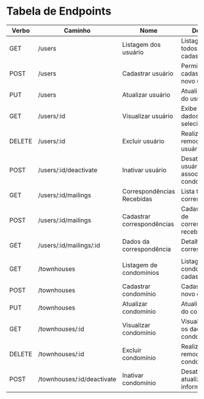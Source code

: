 # Tabela de Endpoints

| Verbo  | Caminho                    | Nome                       | Descrição                                      | Status             |
| ------ | -------------------------- | -------------------------- | ---------------------------------------------- | ------------------ |
| GET    | /users                     | Listagem dos usuário       | Listagem de todos os usuários cadastrados      | :white_check_mark: |
| POST   | /users                     | Cadastrar usuário          | Permite realizar o cadastro de um novo usuário | :white_check_mark: |
| PUT    | /users                     | Atualizar usuário          | Atualiza os dados do usuário                   | :white_check_mark: |
| GET    | /users/:id                 | Visualizar usuário         | Exibe todos os dados do usuário selecionado    | :white_check_mark: |
| DELETE | /users/:id                 | Excluir usuário            | Realiza a remoção do usuário                   | :white_check_mark: |
| POST   | /users/:id/deactivate      | Inativar usuário           | Desativa o usuário associado ao condomínio     | :construction:     |
| GET    | /users/:id/mailings        | Correspondências Recebidas | Lista todas as correspondências                | :construction:     |
| POST   | /users/:id/mailings        | Cadastrar correspondências | Cadastramento de correspondência recebida      | :construction:     |
| GET    | /users/:id/mailings/:id    | Dados da correspondência   | Detalhes da correspondência                    | :construction:     |
|        |                            |                            |                                                |                    |
| GET    | /townhouses                | Listagem de condomínios    | Listagem dos condomínios cadastrados           | :white_check_mark: |
| POST   | /townhouses                | Cadastrar condomínio       | Cadastra um novo condomínio                    | :white_check_mark: |
| PUT    | /townhouses                | Atualizar condomínio       | Atualiza os dados do condomínio                | :white_check_mark: |
| GET    | /townhouses/:id            | Visualizar condomínio      | Visualiza todos os dados do condomínio         | :white_check_mark: |
| DELETE | /townhouses/:id            | Excluir condomínio         | Realiza a remoção do condomínio                | :white_check_mark: |
| POST   | /townhouses/:id/deactivate | Inativar condomínio        | Desativa a atualização das informações         | :construction:     |
